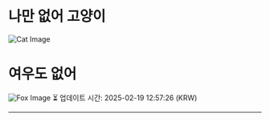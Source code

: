 
# 나만 없어 고양이

![Cat Image](https://cdn2.thecatapi.com/images/70r.jpg)

# 여우도 없어
![Fox Image](https://randomfox.ca/images/101.jpg)
⏳ 업데이트 시간: 2025-02-19 12:57:26 (KRW)

---
